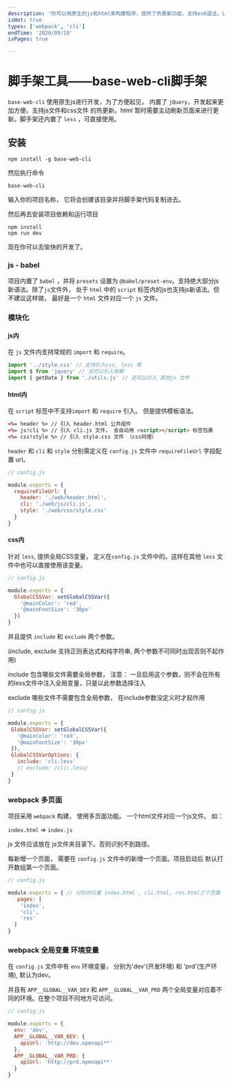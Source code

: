 ```yaml
---
description: '你可以用原生的js和html来构建程序，提供了热更新功能，支持es6语法，让你顺畅使用import，class，promise等语法，极大的提高了传统开发开发效率。'
isHot: true
types: ['webpack', 'cli']
endTime: '2020/09/10'
isPages: true

---
```


# 脚手架工具——base-web-cli脚手架


`base-web-cli` 使用原生js进行开发，为了方便起见， 内置了 `jQuery`，开发起来更加方便。支持js文件和css文件 的热更新。html 暂时需要主动刷新页面来进行更新。脚手架还内置了 `less` ，可直接使用。


## 安装

```
npm install -g base-web-cli
```

然后执行命令

```
base-web-cli
```
输入你的项目名称， 它将会创建该目录并将脚手架代码复制进去。

然后再去安装项目依赖和运行项目

```
npm install
npm run dev
```

现在你可以去愉快的开发了。

### js - babel
项目内置了 `babel` ，并将 `presets` 设置为 `@babel/preset-env`。支持绝大部分js 新语法。除了`js`文件外， 处于 `html` 中的
`script` 标签内的js也支持js新语法。但不建议这样做， 最好是一个 `html` 文件对应一个 `js` 文件。


### 模块化

#### js内

在 `js` 文件内支持常规的 `import` 和 `require`。

```js
import '../style.css' // 支持引入css, less 等
import $ from 'jquery' // 也可以引入依赖
import { getDate } from './utils.js' // 还可以引入 其他js 文件
```

#### html内

在 `script` 标签中不支持`import` 和 `require` 引入。 但是提供模板语法。

```html
<%= header %> // 引入 header.html 公共组件
<%= js!cli %> // 引入 cli.js 文件， 会自动用 <script></script> 标签包裹
<%= css!style %> // 引入 style.css 文件 （css同理）
```

`header` 和 `cli` 和 `style` 分别需定义在 `config.js` 文件中 `requireFileUrl` 字段配置 url。

```js
// config.js

module.exports = {
  requireFileUrl: {
    header: './web/header.html',
    cli: './web/js/cli.js',
    style: './web/css/style.css'
  }
}

```
#### css内
针对 `less`, 提供全局CSS变量， 定义在`config.js` 文件中的。这样在其他 `less` 文件中也可以直接使用该变量。
```js
// config.js

module.exports = {
  GlobalCSSVar: setGlobalCSSVar({
    '@mainColor': 'red',
    '@mainFontSize': '30px'
  })
}

```

并且提供 `include` 和 `exclude` 两个参数。

(include, exclude 支持正则表达式和纯字符串, 两个参数不可同时出现否则不起作用)

 include 包含哪些文件需要全局参数， 注意： 一旦启用这个参数，则不会在所有的less文件中注入全局变量，只是以此参数选择注入

 exclude 哪些文件不需要包含全局参数， 在include参数没定义时才起作用
 
 ```js
// config.js

module.exports = {
  GlobalCSSVar: setGlobalCSSVar({
    '@mainColor': 'red',
    '@mainFontSize': '30px'
  }),
  GlobalCSSVarOptions: {
    include: 'cli.less'
    // exclude: /cli\.less/
  }
}

```


### webpack 多页面
项目采用 `webpack` 构建， 使用多页面功能。 一个html文件对应一个js文件。 如：

`index.html` => `index.js`

js 文件应该放在 js文件夹目录下。否则识别不到路径。

每新增一个页面， 需要在 `config.js` 文件中的新增一个页面。项目启动后 默认打开数组第一个页面。
```js
// config.js

module.exports = { // 分别对应着 index.html , cli.html, res.html三个页面
   pages: [
    'index',
    'cli',
    'res'
  ]
}

```


### webpack 全局变量 环境变量

在 `config.js` 文件中有 `env` 环境变量， 分别为'dev'(开发环境) 和 'prd'(生产环境), 默认为dev。

并且有 `APP__GLOBAL__VAR_DEV` 和 `APP__GLOBAL__VAR_PRD` 两个全局变量对应着不同的环境。在整个项目不同地方可访问。
```js
// config.js

module.exports = {
  env: 'dev',
  APP__GLOBAL__VAR_DEV: {
    apiUrl: 'http://dev.openapi**'
  },
  APP__GLOBAL__VAR_PRD: {
    apiUrl: 'http://prd.openapi**'
  }
}
```



